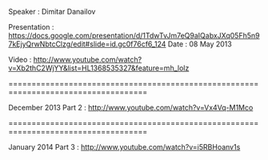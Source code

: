 Speaker : Dimitar Danailov

Presentation : https://docs.google.com/presentation/d/1TdwTvJm7eQ9aIQabxJXq05Fh5n97kEjyQrwNbtcClzg/edit#slide=id.gc0f76cf6_124
Date : 08 May 2013

Video : http://www.youtube.com/watch?v=Xb2thC2WjYY&list=HL1368535327&feature=mh_lolz

====================================================================================

December 2013 
Part 2 : http://www.youtube.com/watch?v=Vx4Vq-M1Mco

====================================================================================

January 2014 
Part 3 : http://www.youtube.com/watch?v=i5RBHoanv1s
